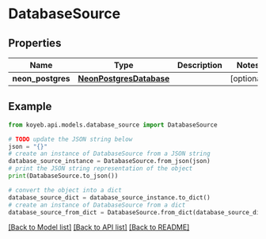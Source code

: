 # DatabaseSource


## Properties

Name | Type | Description | Notes
------------ | ------------- | ------------- | -------------
**neon_postgres** | [**NeonPostgresDatabase**](NeonPostgresDatabase.md) |  | [optional] 

## Example

```python
from koyeb.api.models.database_source import DatabaseSource

# TODO update the JSON string below
json = "{}"
# create an instance of DatabaseSource from a JSON string
database_source_instance = DatabaseSource.from_json(json)
# print the JSON string representation of the object
print(DatabaseSource.to_json())

# convert the object into a dict
database_source_dict = database_source_instance.to_dict()
# create an instance of DatabaseSource from a dict
database_source_from_dict = DatabaseSource.from_dict(database_source_dict)
```
[[Back to Model list]](../README.md#documentation-for-models) [[Back to API list]](../README.md#documentation-for-api-endpoints) [[Back to README]](../README.md)


